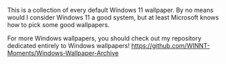 This is a collection of every default Windows 11 wallpaper. By no means would I consider Windows 11 a good system, but at least Microsoft knows how to pick some good wallpapers.

For more Windows wallpapers, you should check out my repository dedicated entirely to Windows wallpapers! https://github.com/WINNT-Moments/Windows-Wallpaper-Archive
